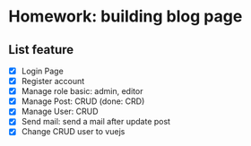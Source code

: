 # Homework: building blog page
## List feature
- [X] Login Page
- [X] Register account
- [X] Manage role basic: admin, editor
- [X] Manage Post: CRUD (done: CRD)
- [X] Manage User: CRUD
- [X] Send mail: send a mail after update post 
- [X] Change CRUD user to vuejs 
